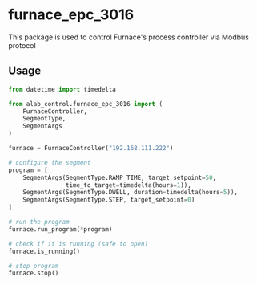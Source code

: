 # furnace_epc_3016

This package is used to control Furnace's process controller via Modbus protocol

## Usage

```python
from datetime import timedelta

from alab_control.furnace_epc_3016 import (
    FurnaceController, 
    SegmentType, 
    SegmentArgs
)

furnace = FurnaceController("192.168.111.222")

# configure the segment
program = [
    SegmentArgs(SegmentType.RAMP_TIME, target_setpoint=50,
                time_to_target=timedelta(hours=1)),
    SegmentArgs(SegmentType.DWELL, duration=timedelta(hours=5)),
    SegmentArgs(SegmentType.STEP, target_setpoint=0)
]

# run the program
furnace.run_program(*program)

# check if it is running (safe to open)
furnace.is_running()

# stop program
furnace.stop()
```